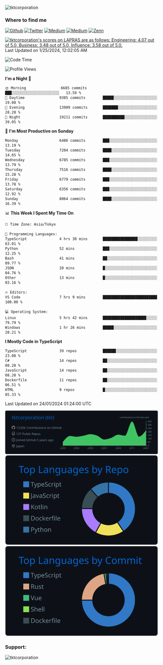<p align="left"> <img src="https://komarev.com/ghpvc/?username=tktcorporation&label=Profile%20views&color=0e75b6&style=flat" alt="tktcorporation" /> </p>

<h3>Where to find me</h3>
<p>
<a href="https://github.com/tktcorporation" target="_blank"><img alt="Github" src="https://img.shields.io/badge/GitHub-%2312100E.svg?&style=for-the-badge&logo=Github&logoColor=white" /></a>
<a href="https://twitter.com/tktcorporation" target="_blank"><img alt="Twitter" src="https://img.shields.io/badge/twitter-%231DA1F2.svg?&style=for-the-badge&logo=twitter&logoColor=white" /></a>
<a href="https://www.linkedin.com/in/tktcorporation" target="_blank"><img alt="Medium" src="https://img.shields.io/badge/linkdin-0a66c2.svg?&style=for-the-badge&logo=linkedin&logoColor=white" /></a>
<a href="https://qiita.com/tktcorporation" target="_blank"><img alt="Medium" src="https://img.shields.io/badge/qiita-55C500.svg?&style=for-the-badge&logo=qiita&logoColor=white" /></a>
<a href="https://zenn.dev/tktcorporation" target="_blank"><img alt="Zenn" src="https://img.shields.io/badge/Zenn-3EA8FF.svg?&style=for-the-badge&logo=Zenn&logoColor=white" /></a>
</p>

<!--START_SECTION:lapras-card-->
<p ><a href="https://lapras.com/public/tktcorporation" target="_blank" rel="noopener noreferrer"><img alt="tktcorporation's scores on LAPRAS are as follows: Engineering: 4.07 out of 5.0, Business: 3.48 out of 5.0, Influence: 3.58 out of 5.0." src="https://lapras-card-generator.vercel.app/api/svg?e=4.07&b=3.48&i=3.58&b1=%23232323&b2=%236d6d6d&i1=%23212121&i2=%23818181&l=en" width="300" ></a>  
Last Updated on 1/25/2024, 12:02:05 AM</p>
<!--END_SECTION:lapras-card-->
  
<!--START_SECTION:waka-->
![Code Time](http://img.shields.io/badge/Code%20Time-1%2C376%20hrs%201%20min-blue)

![Profile Views](http://img.shields.io/badge/Profile%20Views-0-blue)

**I'm a Night 🦉** 

```text
🌞 Morning                6685 commits        ███░░░░░░░░░░░░░░░░░░░░░░   13.59 % 
🌆 Daytime                9385 commits        █████░░░░░░░░░░░░░░░░░░░░   19.08 % 
🌃 Evening                13909 commits       ███████░░░░░░░░░░░░░░░░░░   28.28 % 
🌙 Night                  19211 commits       ██████████░░░░░░░░░░░░░░░   39.05 % 
```
📅 **I'm Most Productive on Sunday** 

```text
Monday                   6486 commits        ███░░░░░░░░░░░░░░░░░░░░░░   13.19 % 
Tuesday                  7204 commits        ████░░░░░░░░░░░░░░░░░░░░░   14.65 % 
Wednesday                6785 commits        ███░░░░░░░░░░░░░░░░░░░░░░   13.79 % 
Thursday                 7516 commits        ████░░░░░░░░░░░░░░░░░░░░░   15.28 % 
Friday                   6779 commits        ███░░░░░░░░░░░░░░░░░░░░░░   13.78 % 
Saturday                 6356 commits        ███░░░░░░░░░░░░░░░░░░░░░░   12.92 % 
Sunday                   8064 commits        ████░░░░░░░░░░░░░░░░░░░░░   16.39 % 
```


📊 **This Week I Spent My Time On** 

```text
🕑︎ Time Zone: Asia/Tokyo

💬 Programming Languages: 
TypeScript               4 hrs 30 mins       ████████████████░░░░░░░░░   63.01 % 
Python                   52 mins             ███░░░░░░░░░░░░░░░░░░░░░░   12.25 % 
Bash                     41 mins             ██░░░░░░░░░░░░░░░░░░░░░░░   09.77 % 
JSON                     20 mins             █░░░░░░░░░░░░░░░░░░░░░░░░   04.76 % 
Other                    13 mins             █░░░░░░░░░░░░░░░░░░░░░░░░   03.16 % 

🔥 Editors: 
VS Code                  7 hrs 9 mins        █████████████████████████   100.00 % 

💻 Operating System: 
Linux                    5 hrs 42 mins       ████████████████████░░░░░   79.79 % 
Windows                  1 hr 26 mins        █████░░░░░░░░░░░░░░░░░░░░   20.21 % 
```

**I Mostly Code in TypeScript** 

```text
TypeScript               39 repos            ██████░░░░░░░░░░░░░░░░░░░   23.08 % 
C#                       14 repos            ██░░░░░░░░░░░░░░░░░░░░░░░   08.28 % 
JavaScript               14 repos            ██░░░░░░░░░░░░░░░░░░░░░░░   08.28 % 
Dockerfile               11 repos            ██░░░░░░░░░░░░░░░░░░░░░░░   06.51 % 
HTML                     9 repos             █░░░░░░░░░░░░░░░░░░░░░░░░   05.33 % 
```




 Last Updated on 24/01/2024 01:24:00 UTC
<!--END_SECTION:waka-->

[![](https://raw.githubusercontent.com/tktcorporation/tktcorporation/master/profile-summary-card-output/github_dark/0-profile-details.svg)](https://github.com/vn7n24fzkq/github-profile-summary-cards)
[![](https://raw.githubusercontent.com/tktcorporation/tktcorporation/master/profile-summary-card-output/github_dark/1-repos-per-language.svg)](https://github.com/vn7n24fzkq/github-profile-summary-cards) [![](https://raw.githubusercontent.com/tktcorporation/tktcorporation/master/profile-summary-card-output/github_dark/2-most-commit-language.svg)](https://github.com/vn7n24fzkq/github-profile-summary-cards)

<h3 align="left">Support:</h3>
<p><a href="https://www.buymeacoffee.com/tktcorporation"> <img align="left" src="https://cdn.buymeacoffee.com/buttons/v2/default-yellow.png" height="50" width="210" alt="tktcorporation" /></a></p><br><br>
